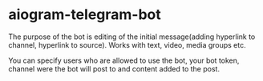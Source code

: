 # aiogram-telegram-bot
The purpose of the bot is editing of the initial message(adding hyperlink to channel, hyperlink to source). Works with text, video, media groups etc.

You can specify users who are allowed to use the bot, your bot token, channel were the bot will post to and content added to the post.
